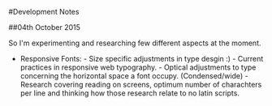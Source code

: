#Development Notes


##04th October 2015

So I'm experimenting and researching few different aspects at the moment.
- Responsive Fonts:
        - Size specific adjustments in type desgin :)
        - Current practices in responsive web typography.
        - Optical adjustments to type concerning the horizontal space a font occupy. (Condensed/wide)
        - Research covering reading on screens, optimum number of charachters per line and thinking how those research relate to no latin scripts.
